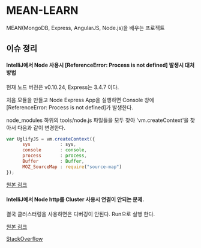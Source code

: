# MEAN-LEARN

MEAN(MongoDB, Express, AngularJS, Node.js)을 배우는 프로젝트


## 이슈 정리

#### IntelliJ에서 Node 사용시 [ReferenceError: Process is not defined] 발생시 대처방법

현재 노드 버전은 v0.10.24, Express는 3.4.7 이다.

처음 모듈을 만들고 Node Express App을 실행하면 Console 창에 [ReferenceError: Process is not defined]가 발생한다.

node_modules 하위의 tools/node.js 파일들을 모두 찾아 'vm.createContext'을 찾아서 다음과 같이 변경한다.
``` javascript
var UglifyJS = vm.createContext({
      sys           : sys,
      console       : console,
      process       : process,
      Buffer        : Buffer,
      MOZ_SourceMap : require("source-map")
});
```
[원본 링크](https://github.com/Chevex/UglifyJS2/commit/7348facbe994aa1909a276b4be54f13c7f01e079)

#### IntelliJ에서 Node http를 Cluster 사용시 연결이 안되는 문제.

결국 클러스터링을 사용하면은 디버깅이 안된다. Run으로 실행 한다.

[원본 링크](https://github.com/node-inspector/node-inspector/issues/130)

[StackOverflow](http://stackoverflow.com/questions/16840623/how-to-debug-node-js-child-forked-process)

